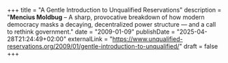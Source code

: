 +++
title = "A Gentle Introduction to Unqualified Reservations"
description = "**Mencius Moldbug** – A sharp, provocative breakdown of how modern democracy masks a decaying, decentralized power structure — and a call to rethink government."
date = "2009-01-09"
publishDate = "2025-04-28T21:24:49+02:00" 
externalLink = "https://www.unqualified-reservations.org/2009/01/gentle-introduction-to-unqualified/"
draft = false
+++